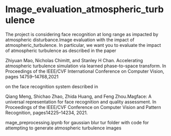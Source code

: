 # Image_evaluation_atmospheric_turbulence

The project is considering face recognition at long range as impacted by atmospheric disturbance.Image evaluation with the impact of  atmospheric_turbulence.  In particular, we want you to evaluate the impact of atmospheric turbulence as described in the paper

Zhiyuan Mao, Nicholas Chimitt, and Stanley H Chan.  Accelerating atmospheric turbulence simulation via learned phase-to-space transform. In Proceedings of the IEEE/CVF International Conference on Computer Vision, pages 14759–14768,2021

on the   face recognition system described in

Qiang Meng,  Shichao Zhao,  Zhida Huang,  and Feng Zhou.Magface: A universal representation for face recognition and quality assessment.   In Proceedings  of the  IEEE/CVF  Conference on Computer Vision and Pattern Recognition, pages14225–14234, 2021.

mage_preprocessing.ipynb for gaussian blur
tur folder with code for attempting to generate atmospheric turbulence images

